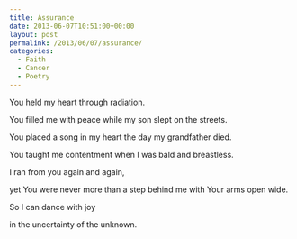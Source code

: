 ```yaml
---
title: Assurance
date: 2013-06-07T10:51:00+00:00
layout: post
permalink: /2013/06/07/assurance/
categories:
  - Faith
  - Cancer
  - Poetry
---
```

You held my heart through radiation.
  
You filled me with peace while my son slept on the streets.
  
You placed a song in my heart the day my grandfather died.
  
You taught me contentment when I was bald and breastless.

I ran from you again and again,
  
yet You were never more than a step behind me with Your arms open wide.

So I can dance with joy
  
in the uncertainty of the unknown.
